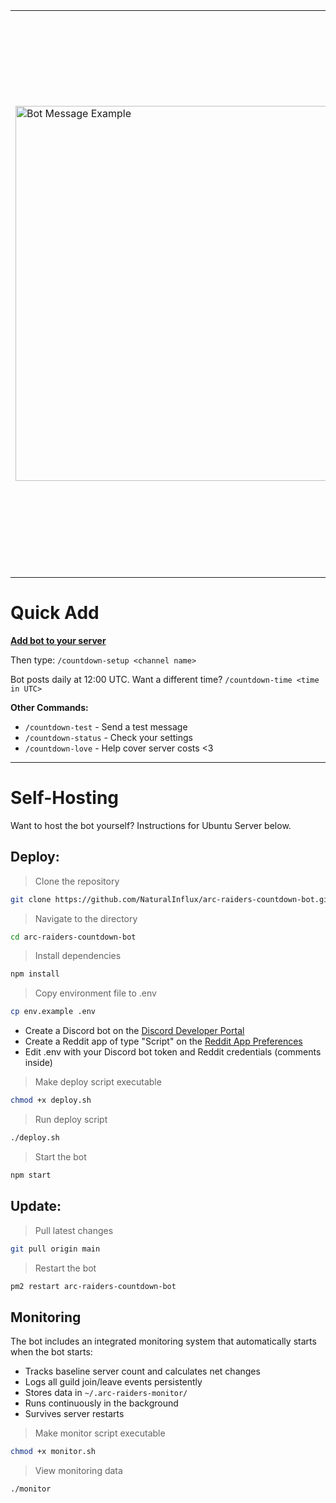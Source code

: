 <table>
<tr>
<td width="300">
  <img width="600" alt="Bot Message Example" src="https://github.com/user-attachments/assets/bd22cbfc-ee1e-40df-82a2-5cc82fcea017" />
</td>
<td>
  <strong>Discord bot that posts daily countdown messages until Arc Raiders release, including the top daily Reddit post from r/arcraiders and animated Twitch emotes that increase in amount and intensity over time</strong>
  <br><br>
  <img width="50" alt="catPls" src="https://github.com/user-attachments/assets/e9709481-ff34-4506-ad0d-69c8232faf9f" />
  <img width="50" alt="LETSGOOO" src="https://cdn.discordapp.com/emojis/1081971175133024377.gif?size=48&animated=true&name=LETSGOOO" />
  <img width="50" alt="NODDERS" src="https://cdn.discordapp.com/emojis/1081963012405071953.gif?size=48&animated=true&name=NODDERS" />
  <img width="50" alt="catJam" src="https://cdn.discordapp.com/emojis/1229853092766547998.gif?size=48&animated=true&name=catJam" />
  <img width="50" alt="danse" src="https://cdn.discordapp.com/emojis/1411879380380024953.gif?size=48&animated=true&name=danse" />
  <img width="50" alt="AYOOO" src="https://cdn.discordapp.com/emojis/1411877554771722342.gif?size=48&animated=true&name=AYOOO" />
  <img width="50" alt="PartyKirby" src="https://cdn.discordapp.com/emojis/1411880282226819243.gif?size=48&animated=true&name=PartyKirby" />
  <img width="50" alt="WOW" src="https://cdn.discordapp.com/emojis/1411880525836320779.gif?size=48&animated=true&name=WOW" />
</td>
</tr>
</table>

# Quick Add

[**Add bot to your server**](https://discord.com/oauth2/authorize?client_id=1413486967525478462&permissions=51264&integration_type=0&scope=bot)

Then type:
`/countdown-setup <channel name>`

Bot posts daily at 12:00 UTC.
Want a different time?
`/countdown-time <time in UTC>`

**Other Commands:**
- `/countdown-test` - Send a test message
- `/countdown-status` - Check your settings
- `/countdown-love` - Help cover server costs <3

---

# Self-Hosting

Want to host the bot yourself? Instructions for Ubuntu Server below.

## Deploy:
> Clone the repository
```bash
git clone https://github.com/NaturalInflux/arc-raiders-countdown-bot.git
```
> Navigate to the directory
```bash
cd arc-raiders-countdown-bot
```
> Install dependencies
```bash
npm install
```
> Copy environment file to .env
```bash
cp env.example .env
```
- Create a Discord bot on the [Discord Developer Portal](https://discord.com/developers/applications)
- Create a Reddit app of type "Script" on the [Reddit App Preferences](https://www.reddit.com/prefs/apps)
- Edit .env with your Discord bot token and Reddit credentials (comments inside)
> Make deploy script executable
```bash
chmod +x deploy.sh
```
> Run deploy script
```bash
./deploy.sh
```
> Start the bot
```bash
npm start
```

## Update:
> Pull latest changes
```bash
git pull origin main
```
> Restart the bot
```bash
pm2 restart arc-raiders-countdown-bot
```

## Monitoring

The bot includes an integrated monitoring system that automatically starts when the bot starts:

- Tracks baseline server count and calculates net changes
- Logs all guild join/leave events persistently
- Stores data in `~/.arc-raiders-monitor/`
- Runs continuously in the background
- Survives server restarts

> Make monitor script executable
```bash
chmod +x monitor.sh
```
> View monitoring data
```bash
./monitor
```

